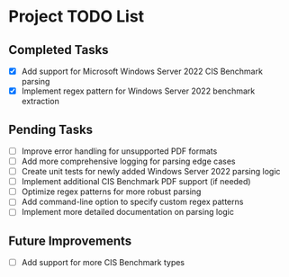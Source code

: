 # Project TODO List

## Completed Tasks

- [x] Add support for Microsoft Windows Server 2022 CIS Benchmark parsing
- [x] Implement regex pattern for Windows Server 2022 benchmark extraction

## Pending Tasks

- [ ] Improve error handling for unsupported PDF formats
- [ ] Add more comprehensive logging for parsing edge cases
- [ ] Create unit tests for newly added Windows Server 2022 parsing logic
- [ ] Implement additional CIS Benchmark PDF support (if needed)
- [ ] Optimize regex patterns for more robust parsing
- [ ] Add command-line option to specify custom regex patterns
- [ ] Implement more detailed documentation on parsing logic

## Future Improvements

- [ ] Add support for more CIS Benchmark types
